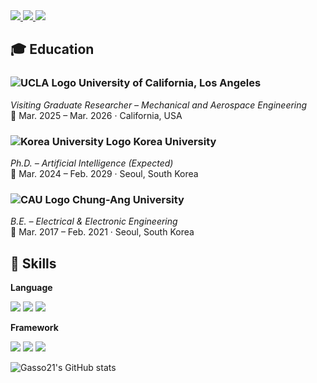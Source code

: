 <a href="https://www.linkedin.com/in/jaehwan-jeong-ku" target="_blank">
  <img src="https://img.shields.io/badge/LinkedIn-0A66C2?style=flat-square&logo=LinkedIn&logoColor=white"/>
</a>
<a href="https://mail.google.com/mail/?view=cm&amp;fs=1&amp;to=jhwan@korea.ac.kr" target="_blank">
  <img src="https://img.shields.io/badge/jhjung1227@gmail.com-EA4335?style=flat-square&logo=Gmail&logoColor=white"/>
</a>
<a href="https://instagram.com/_jaex2_?igshid=YmMyMTA2M2Y=" target="_blank">
  <img src="https://img.shields.io/badge/jaex2-E4405F?style=flat-square&logo=Instagram&logoColor=white"/>
</a>

## 🎓 Education

### ![UCLA Logo](https://upload.wikimedia.org/wikipedia/en/thumb/3/3e/UCLA_Bruins_logo.svg/32px-UCLA_Bruins_logo.svg.png) University of California, Los Angeles  
*Visiting Graduate Researcher – Mechanical and Aerospace Engineering*  
📍 Mar. 2025 – Mar. 2026 · California, USA

### ![Korea University Logo](https://upload.wikimedia.org/wikipedia/en/thumb/9/9c/Korea_University_symbol.svg/32px-Korea_University_symbol.svg.png) Korea University  
*Ph.D. – Artificial Intelligence (Expected)*  
📍 Mar. 2024 – Feb. 2029 · Seoul, South Korea

### ![CAU Logo](https://upload.wikimedia.org/wikipedia/en/thumb/5/55/Chung-Ang_University_emblem.svg/32px-Chung-Ang_University_emblem.svg.png) Chung-Ang University  
*B.E. – Electrical & Electronic Engineering*  
📍 Mar. 2017 – Feb. 2021 · Seoul, South Korea


## 💪 Skills
**Language**

<img src="https://img.shields.io/badge/C-A8B9CC?style=flat-square&logo=C&logoColor=white"/></a>
<img src="https://img.shields.io/badge/Python-3776AB?style=flat-square&logo=Python&logoColor=white"/></a>
<img src="https://img.shields.io/badge/Latex-008080?style=flat-square&logo=Latex&logoColor=white"/></a>

**Framework**

<img src="https://img.shields.io/badge/TensorFlow-FF6F00?style=flat-square&logo=TensorFlow&logoColor=white"/></a>
<img src="https://img.shields.io/badge/Keras-D00000?style=flat-square&logo=Keras&logoColor=white"/></a>
<img src="https://img.shields.io/badge/PyTorch-EE4C2C?style=flat-square&logo=PyTorch&logoColor=white"/></a>

![Gasso21's GitHub stats](https://github-readme-stats-git-masterrstaa-rickstaa.vercel.app/api?username=Gasso21&&show_icons=true&theme=dark)
